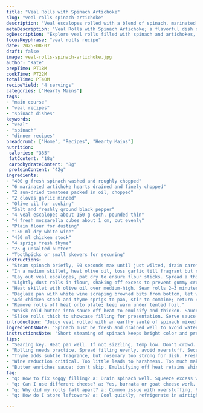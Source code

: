 ```yaml
---
title: "Veal Rolls with Spinach Artichoke"
slug: "veal-rolls-spinach-artichoke"
description: "Veal escalopes rolled with a blend of spinach, marinated artichokes, and sun-dried tomatoes, filled with fresh mozzarella. Pan-seared, then braised in white wine and thyme broth. Sauce finished with butter for thickness. A fragrant main, balanced by earthy greens and a hint of sweetness from sun-dried tomatoes. Robust simple technique relies on proper rolling and sauce reduction to lift the dish."
metaDescription: "Veal Rolls with Spinach Artichoke; a flavorful dish of rolling veal with spinach, artichokes, and mozzarella; seared and braised in a fragrant sauce."
ogDescription: "Explore veal rolls filled with spinach and artichokes, seared to golden and braised in a rich broth. Perfectly seasoned and textured."
focusKeyphrase: "veal rolls recipe"
date: 2025-08-07
draft: false
image: veal-rolls-spinach-artichoke.jpg
author: "Kate"
prepTime: PT18M
cookTime: PT22M
totalTime: PT40M
recipeYield: "4 servings"
categories: ["Hearty Mains"]
tags:
- "main course"
- "veal recipes"
- "spinach dishes"
keywords:
- "veal"
- "spinach"
- "dinner recipes"
breadcrumb: ["Home", "Recipes", "Hearty Mains"]
nutrition: 
 calories: "385"
 fatContent: "18g"
 carbohydrateContent: "8g"
 proteinContent: "42g"
ingredients:
- "400 g fresh spinach washed and roughly chopped"
- "6 marinated artichoke hearts drained and finely chopped"
- "2 sun-dried tomatoes packed in oil, chopped"
- "2 cloves garlic minced"
- "Olive oil for cooking"
- "Salt and freshly ground black pepper"
- "4 veal escalopes about 150 g each, pounded thin"
- "4 fresh mozzarella cubes about 1 cm, cut evenly"
- "Plain flour for dusting"
- "150 ml dry white wine"
- "450 ml chicken stock"
- "4 sprigs fresh thyme"
- "25 g unsalted butter"
- "Toothpicks or small skewers for securing"
instructions:
- "Steam spinach briefly, 90 seconds max until just wilted, drain carefully to avoid sogginess, squeeze dry, chop coarsely ; keep warm."
- "In a medium skillet, heat olive oil, toss garlic till fragrant but not browned, add artichokes and sun-dried tomatoes ; sautée 3 minutes. Combine with chopped spinach in bowl. Season with salt and pepper. Flavor should be robust but balanced."
- "Lay out veal escalopes, pat dry to ensure flour sticks. Spread a thin, even layer of veggie mix over each slice. Place one mozzarella cube in center. Roll edges tightly over cheese then roll together like cigar ; fix securely with toothpicks. Don’t overstuff or rolls won’t seal properly."
- "Lightly dust rolls in flour, shaking off excess to prevent gummy crust."
- "Heat skillet with olive oil over medium-high. Sear rolls 2–3 minutes per side till golden brown crust develops — audible sizzle key here. Remove and set aside. Do not overcrowd pan or steam develops; work in batches if necessary."
- "Deglaze pan with white wine scraping browned bits from bottom, let wine simmer down till viscous and reduced by half — smell should shift from sharp to mellow."
- "Add chicken stock and thyme sprigs to pan, stir to combine; return veal rolls to sauce. Cover, reduce heat to low, simmer gently 8–12 minutes until internal meat fibers relax but remain tender. Avoid boiling or toughening."
- "Remove rolls off heat onto plate; keep warm under tented foil."
- "Whisk cold butter into sauce off heat to emulsify and thicken. Sauce should coat back of spoon, taste and adjust salt or pepper as needed. Remove thyme sprigs before serving."
- "Slice rolls thick to showcase filling for presentation. Serve sauce spooned over. Optional sides: charred bell peppers or marinated eggplant add smoky counterpoint."
introduction: "Juicy veal rolled with an earthy sauté of spinach mixed with tender marinated artichokes and a surprising kick of sun-dried tomatoes for depth. Mozzarella cubes melted inside, giving way at every bite. The key lies in the execution — wilting spinach just right, seasoning properly, and especially searing the veal well to create a crisp outer texture before slow cooking in a fragrant white wine and thyme broth. Sauce reduction and butter finish builds flavor and mouthfeel. Simple ingredients transformed by timing and respect. Pitfalls? Overstuffed rolls bursting open, flabby spinach, underseasoned filling. Tools: a rolling pin for veal flattening helps, but firm hands work too. Spoonfuls of experience come through in timing and touch. Visual cues — golden crust, thickened sauce — act as your guide through each stage."
ingredientsNote: "Spinach must be fresh and drained well to avoid watery filling; frozen can work but drain drastically. Artichokes canned in water can substitute if oil-packed unavailable, but add 1 tsp olive oil for richness. The sun-dried tomatoes contribute acidity and chew — omit or replace with chopped roasted red peppers for sweeter contrast. Veal escalopes from the butcher that are thin and uniform cook evenly; otherwise, pounding ensures proper final texture and prevents toughness. Fresh mozzarella key for creamy contrast; alternatively burrata or even firm fresh goat cheese impart richness but alter flavor profile. Avoid pre-shredded cheeses prone to drying out or excessive moisture. Flour dusting essential to create browning and help sauce cling. Butter finishing not optional — adds velvety texture to a liquid sauce otherwise thin. Fresh herbs like thyme add subtle fragrance, rosemary too strong. White wine deglazes and lifts fond. Broth choice affects final taste and mouthfeel; homemade or low-sodium chicken stock preferred for clean taste."
instructionsNote: "Short steaming of spinach keeps bright color and prevents bitter flavor from overcooking. Squeeze spinach firmly to remove excess water or filling will become soggy and rolls hard to seal. Garlic adds aroma but never brown it or bitterness emerges; toss in at oil heating and stir constantly. Maintaining moderate heat during sautée avoids drying ingredients out yet encourages moisture evaporation for concentrated flavor. Rolling technique matters — roll from end closest to you tightly, tuck sides inward before rolling fully; secure with toothpicks or small skewers. Dust flour lightly to avoid lumps or gummy spots forming in pan; excess flour leads to burnt taste. Pan searing should create audible sizzle — if not, pan temperature too low and rolls will stew. Wine reduction stage removes harsh alcohol but do not over-reduce to dryness or sauce becomes bitter. Simmering covered just enough to cook through without inverting moisture loss. Allow veal to rest off heat to retain juices. Final butter whisking done off fire to prevent separation and preserve shine and creaminess in sauce. Adjust seasoning last — always taste sauce as it can intensify when reduced. Serve immediately after slicing rolls to preserve presentation and juiciness."
tips:
- "Searing key. Heat pan well. If not sizzling, temp low. Don't crowd. Guarantees good crust. Aim for golden, not stewed. Set aside, keep warm."
- "Rolling needs practice. Spread filling evenly, avoid overstuff. Secure tightly. Gaps lead to leaky rolls. Skills improve with repetitions. Use hands, patience."
- "Thyme adds subtle fragrance, but rosemary too strong for dish. Fresh herbs give best flavor. Dry if fresh unavailable. Adjust flavors with care."
- "Wine reduction critical. Too little leads to harshness. Too much makes it dry. Watch for viscous texture, aroma shifts to mellow. Smell tells all."
- "Butter enriches sauce; don't skip. Emulsifying off heat retains shine. Whisk in until thick. Sauce should cling, coat spoon, flavor builds."
faq:
- "q: How to fix soggy filling? a: Drain spinach well. Squeeze excess water. Avoid overcooking. Fridge for prep helps. Use firm hands."
- "q: Can I use different cheese? a: Yes, burrata or goat cheese work. Different flavors, but keep creaminess. Avoid pre-shredded. They dry quickly."
- "q: Why did my rolls fall apart? a: Common issue with overstuffing. Roll tightly; secure with toothpicks. Practice rolling, holding filling inside."
- "q: How do I store leftovers? a: Cool quickly, refrigerate in airtight container. Consume within 2-3 days. Reheat gently, too hot risks drying."

---
```

